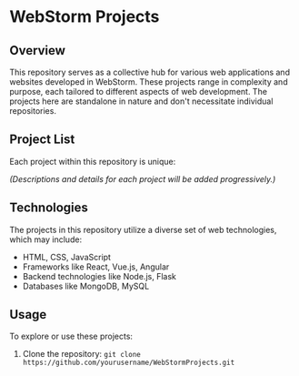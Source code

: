 # WebStorm Projects

## Overview

This repository serves as a collective hub for various web applications and websites developed in WebStorm. These projects range in complexity and purpose, each tailored to different aspects of web development. The projects here are standalone in nature and don't necessitate individual repositories.

## Project List

Each project within this repository is unique:

_(Descriptions and details for each project will be added progressively.)_

## Technologies

The projects in this repository utilize a diverse set of web technologies, which may include:

- HTML, CSS, JavaScript
- Frameworks like React, Vue.js, Angular
- Backend technologies like Node.js, Flask
- Databases like MongoDB, MySQL

## Usage

To explore or use these projects:

1. Clone the repository:
`git clone https://github.com/yourusername/WebStormProjects.git`


